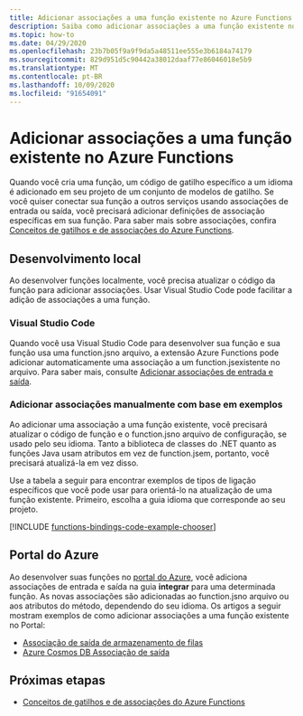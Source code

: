 ```yaml
---
title: Adicionar associações a uma função existente no Azure Functions
description: Saiba como adicionar associações a uma função existente no seu projeto Azure Functions.
ms.topic: how-to
ms.date: 04/29/2020
ms.openlocfilehash: 23b7b05f9a9f9da5a48511ee555e3b6184a74179
ms.sourcegitcommit: 829d951d5c90442a38012daaf77e86046018e5b9
ms.translationtype: MT
ms.contentlocale: pt-BR
ms.lasthandoff: 10/09/2020
ms.locfileid: "91654091"
---
```

# <a name="add-bindings-to-an-existing-function-in-azure-functions"></a>Adicionar associações a uma função existente no Azure Functions

Quando você cria uma função, um código de gatilho específico a um idioma é adicionado em seu projeto de um conjunto de modelos de gatilho. Se você quiser conectar sua função a outros serviços usando associações de entrada ou saída, você precisará adicionar definições de associação específicas em sua função. Para saber mais sobre associações, confira [Conceitos de gatilhos e de associações do Azure Functions](functions-triggers-bindings.md).

## <a name="local-development"></a>Desenvolvimento local       

Ao desenvolver funções localmente, você precisa atualizar o código da função para adicionar associações. Usar Visual Studio Code pode facilitar a adição de associações a uma função.  

### <a name="visual-studio-code"></a>Visual Studio Code

Quando você usa Visual Studio Code para desenvolver sua função e sua função usa uma function.jsno arquivo, a extensão Azure Functions pode adicionar automaticamente uma associação a um function.jsexistente no arquivo. Para saber mais, consulte [Adicionar associações de entrada e saída](functions-develop-vs-code.md#add-input-and-output-bindings).   

### <a name="manually-add-bindings-based-on-examples"></a>Adicionar associações manualmente com base em exemplos

Ao adicionar uma associação a uma função existente, você precisará atualizar o código de função e o function.jsno arquivo de configuração, se usado pelo seu idioma. Tanto a biblioteca de classes do .NET quanto as funções Java usam atributos em vez de function.jsem, portanto, você precisará atualizá-la em vez disso.

Use a tabela a seguir para encontrar exemplos de tipos de ligação específicos que você pode usar para orientá-lo na atualização de uma função existente. Primeiro, escolha a guia idioma que corresponde ao seu projeto. 

[!INCLUDE [functions-bindings-code-example-chooser](../../includes/functions-bindings-code-example-chooser.md)]

## <a name="azure-portal"></a>Portal do Azure

Ao desenvolver suas funções no [portal do Azure](https://portal.azure.com), você adiciona associações de entrada e saída na guia **integrar** para uma determinada função. As novas associações são adicionadas ao function.jsno arquivo ou aos atributos do método, dependendo do seu idioma. Os artigos a seguir mostram exemplos de como adicionar associações a uma função existente no Portal:

+ [Associação de saída de armazenamento de filas](functions-integrate-storage-queue-output-binding.md)
+ [Azure Cosmos DB Associação de saída](functions-integrate-store-unstructured-data-cosmosdb.md)

## <a name="next-steps"></a>Próximas etapas

+ [Conceitos de gatilhos e de associações do Azure Functions](functions-triggers-bindings.md)

